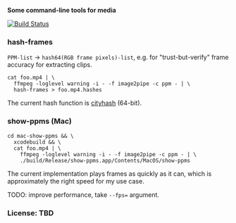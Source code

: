 **Some command-line tools for media**

[![Build Status](https://secure.travis-ci.org/ReclaimSoftware/media-tools.png)](http://travis-ci.org/ReclaimSoftware/media-tools)


### hash-frames

`PPM-list` &rarr; `hash64(RGB frame pixels)-list`, e.g. for "trust-but-verify" frame accuracy for extracting clips.

    cat foo.mp4 | \
      ffmpeg -loglevel warning -i - -f image2pipe -c ppm - | \
      hash-frames > foo.mp4.hashes

The current hash function is [cityhash](https://en.wikipedia.org/wiki/CityHash) (64-bit).


### show-ppms (Mac)

    cd mac-show-ppms && \
      xcodebuild && \
      cat foo.mp4 | \
        ffmpeg -loglevel warning -i - -f image2pipe -c ppm - | \
        ./build/Release/show-ppms.app/Contents/MacOS/show-ppms

The current implementation plays frames as quickly as it can, which is approximately the right speed for my use case.

TODO: improve performance, take `--fps=` argument.


### License: TBD
